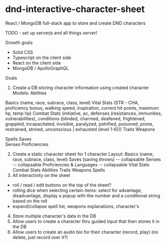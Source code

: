 # dnd-interactive-character-sheet
React / MongoDB full-stack app to store and create DND characters

TODO - set up serverjs and all things server! 

Growth goals
- Solid CSS
- Typescript on the client side
- React on the client side
- MongoDB / ApolloGraphQL


Goals
1. Create a DB storing character information using created character
Models: 
Abilities 

Basics (name, race, subrace, class, level)
Vital Stats (STR - CHA, proficiency bonus, walking speed, inspiration, current hit points, maximum hp, temp hp)
Combat Stats (initiative, ac, defenses (resistances, immunities, vulnerabilities), conditions (blinded, charmed, deafened, frightened, grappled, incapacitated, invisible, paralyzed, petrified, poisoned, prone, restrained, stnned, unconscious | exhausted (level 1-6)))
Traits
Weapons

Spells
Saves  
Senses 
Proficiencies


2. Create a static character sheet for 1 character
Layout: 
Basics (name, race, subrace, class, level)
Saves (saving throws)  -- collapsable
Senses -- collapsable
Proficiencies & Languages -- collapsable
Vital Stats
Combat Stats
Abilities
Traits
Weapons
Spells
3. All interactivity on the sheet 
  - roll / read / edit buttons on the top of the sheet? 
  - rolling dice when selecting certain items: select for advantage, disadvantage, display a popup with the number and a conditional string based on the roll
  - expand/collapse spell list, weapons explanations, character's 
4. Store multiple character's data in the DB
5. Allow users to create a character thru guided input that then stores it in the DB
6. Allow users to create an audio bio for their character (record, play) (no delete, just record over it?)